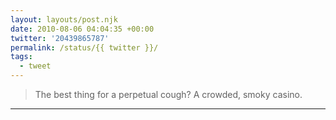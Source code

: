 ```yaml
---
layout: layouts/post.njk
date: 2010-08-06 04:04:35 +00:00
twitter: '20439865787'
permalink: /status/{{ twitter }}/
tags: 
  - tweet
---
```


> The best thing for a perpetual cough? A crowded, smoky casino.

---
